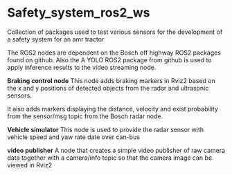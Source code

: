 # Safety_system_ros2_ws
Collection of packages used to test various sensors for the development of a safety system for an amr tractor

The ROS2 nodes are dependent on the Bosch off highway ROS2 packages found on github.
Also the A YOLO ROS2 package from github is used to apply inference results to the video streaming node.


**Braking control node**
This node adds braking markers in Rviz2 based on the x and y positions of detected objects from the radar and ultrasonic sensors.

It also adds markers displaying the distance, velocity and exist probability from the sensor/msg topic from the Bosch radar node.


**Vehicle simulator**
This node is used to provide the radar sensor with vehicle speed and yaw rate date over can-bus


**video publisher**
A node that creates a simple video publisher of raw camera data together with a camera/info topic so that the camera image can be viewed in Rviz2
